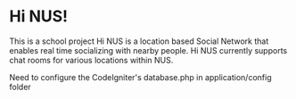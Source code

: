<h1>Hi NUS!</h1>

This is a school project
Hi NUS is a location based Social Network that enables real time socializing with nearby people. 
Hi NUS currently supports chat rooms for various locations within NUS. 

Need to configure the CodeIgniter's database.php in application/config folder
